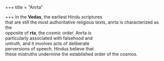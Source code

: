 +++
title = "Anrta"

+++
In the **Vedas**, the earliest Hindu scriptures  
that are still the most authoritative religious texts, anrta is characterized as the  
opposite of **rta**, the cosmic order. Anrta is  
particularly associated with falsehood and  
untruth, and it involves acts of deliberate  
perversions of speech. Hindus believe that  
these mistruths undermine the established order of the cosmos.